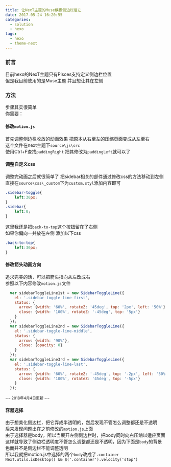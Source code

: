 ```yaml
---
title: 让NexT主题的Muse模板侧边栏居左
date: 2017-05-24 16:20:55
categories:
  - solution
  - hexo
tags:
  - hexo
  - theme-next
---
```

### 前言
目前hexo的NexT主题只有Pisces支持定义侧边栏位置  
但是我目前使用的是Muse主题 并且想让其在左侧  
### 方法
步骤其实很简单  
你需要：
#### 修改`motion.js`
首先调整侧边栏收放的动画效果 把原本从右至左的压缩页面变成从左至右  
这个文件在next主题下`source\js\src`  
使用Ctrl+F查找`paddingRight` 把其修改为`paddingLeft`就可以了

#### 调整自定义css
调整完动画之后就很简单了 把sidebar相关的部件通过修改css的方法移动到左侧  
直接在`source\css\_custom`下为`custom.styl`添加内容即可  
```css
.sidebar-toggle{
    left:30px;
}
.sidebar{
    left:0;
}
```
这里我还是把`back-to-top`这个按钮留在了右侧  
如果你偏向一并放在左侧 添加以下css
```css
.back-to-top{
    left:30px;
}
```
#### 修改箭头动画方向
追求完美的话，可以把箭头指向从左改成右  
参照以下内容修改`motion.js`文件
```javascript
  var sidebarToggleLine1st = new SidebarToggleLine({
    el: '.sidebar-toggle-line-first',
    status: {
      arrow: {width: '60%', rotateZ: '45deg', top: '2px', left: '50%'},
      close: {width: '100%', rotateZ: '-45deg', top: '5px'}
    }
  });
  var sidebarToggleLine2nd = new SidebarToggleLine({
    el: '.sidebar-toggle-line-middle',
    status: {
      arrow: {width: '90%'},
      close: {opacity: 0}
    }
  });
  var sidebarToggleLine3rd = new SidebarToggleLine({
    el: '.sidebar-toggle-line-last',
    status: {
      arrow: {width: '60%', rotateZ: '-45deg', top: '-2px', left: '50%'},
      close: {width: '100%', rotateZ: '45deg', top: '-5px'}
    }
  });
```   
   
<small>--- 2018年4月4日更新 ---</small>
#### 容器选择
由于想美化侧边栏，把它弄成半透明的，然后发现不管怎么调整都还是不透明   
后来发现问题出在之前修改的`motion.js`上面   
由于选择器是body，所以当展开左侧侧边栏时，把body同时向右压缩以适应页面  
这样就导致了侧边栏透明度不管怎么调整都还是不透明，因为下面是`body`的背景色而并不是侧边栏不能调整透明   
所以我就把motion.js中选择的两个`body`改成了`.container`  
`NexT.utils.isDesktop() && $('.container').velocity('stop')`
   
   